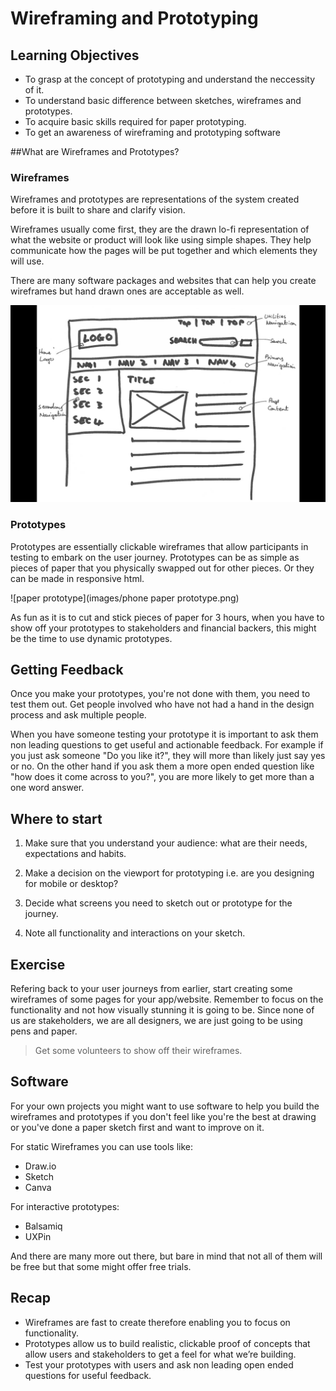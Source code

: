 # Wireframing and Prototyping

## Learning Objectives

* To grasp at the concept of prototyping and understand the neccessity of it.
* To understand basic difference between sketches, wireframes and prototypes.
* To acquire basic skills required for paper prototyping.
* To get an awareness of wireframing and prototyping software


##What are Wireframes and Prototypes?

### Wireframes

Wireframes and prototypes are representations of the system created before it is built to share and clarify vision. 

Wireframes usually come first, they are the drawn lo-fi representation of what the website or product will look like using simple shapes. They help communicate how the pages will be put together and which elements they will use. 

There are many software packages and websites that can help you create wireframes but hand drawn ones are acceptable as well. 

![wireframe example](images/wireframe.png)

### Prototypes

Prototypes are essentially clickable wireframes that allow participants in testing to embark on the user journey. Prototypes can be as simple as pieces of paper that you physically swapped out for other pieces. Or they can be made in responsive html. 

![paper prototype](images/phone paper prototype.png)

As fun as it is to cut and stick pieces of paper for 3 hours, when you have to show off your prototypes to stakeholders and financial backers, this might be the time to use dynamic prototypes. 

## Getting Feedback

Once you make your prototypes, you're not done with them, you need to test them out. Get people involved who have not had a hand in the design process and ask multiple people. 

When you have someone testing your prototype it is important to ask them non leading questions to get useful and actionable feedback. For example if you just ask someone "Do you like it?", they will more than likely just say yes or no. On the other hand if you ask them a more open ended question like "how does it come across to you?", you are more likely to get more than a one word answer. 


## Where to start
1. Make sure that you understand your audience: what are their needs, expectations and habits. 


2. Make a decision on the viewport for prototyping i.e. are you designing for mobile or desktop?

3. Decide what screens you need to sketch out or prototype for the journey. 

4. Note all functionality and interactions on your sketch.


## Exercise

Refering back to your user journeys from earlier, start creating some wireframes of some pages for your app/website. Remember to focus on the functionality and not how visually stunning it is going to be. Since none of us are stakeholders, we are all designers, we are just going to be using pens and paper. 

> Get some volunteers to show off their wireframes. 

## Software 
For your own projects you might want to use software to help you build the wireframes and prototypes if you don't feel like you're the best at drawing or you've done a paper sketch first and want to improve on it.

For static Wireframes you can use tools like:
 
 * Draw.io
 * Sketch
 * Canva

For interactive prototypes:

* Balsamiq 
* UXPin

And there are many more out there, but bare in mind that not all of them will be free but that some might offer free trials. 

## Recap

* Wireframes are fast to create therefore enabling you to focus on functionality.
* Prototypes allow us to build realistic, clickable proof of concepts that allow users and stakeholders to get a feel for what we’re building. 
* Test your prototypes with users and ask non leading open ended questions for useful feedback.